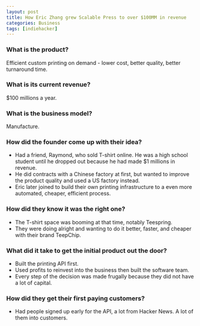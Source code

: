 ```yaml
---
layout: post
title: How Eric Zhang grew Scalable Press to over $100MM in revenue
categories: Business
tags: [indiehacker]
---
```


### What is the product?

Efficient custom printing on demand - lower cost, better quality, better
turnaround time.

### What is its current revenue?

$100 millions a year.

### What is the business model?

Manufacture.

### How did the founder come up with their idea?

- Had a friend, Raymond, who sold T-shirt online. He was a high school
  student until he dropped out because he had made $1 millions in revenue.
- He did contracts with a Chinese factory at first, but wanted to improve
  the product quality and used a US factory instead.
- Eric later joined to build their own printing infrastructure to a even
  more automated, cheaper, efficient process.

### How did they know it was the right one?

- The T-shirt space was booming at that time, notably Teespring.
- They were doing alright and wanting to do it better,
  faster, and cheaper with their brand TeepChip.

### What did it take to get the initial product out the door?

- Built the printing API first.
- Used profits to reinvest into the business then built the software team.
- Every step of the decision was made frugally because they did not have a lot
  of capital.

### How did they get their first paying customers?

- Had people signed up early for the API, a lot from Hacker News. A lot of them
  into customers.
